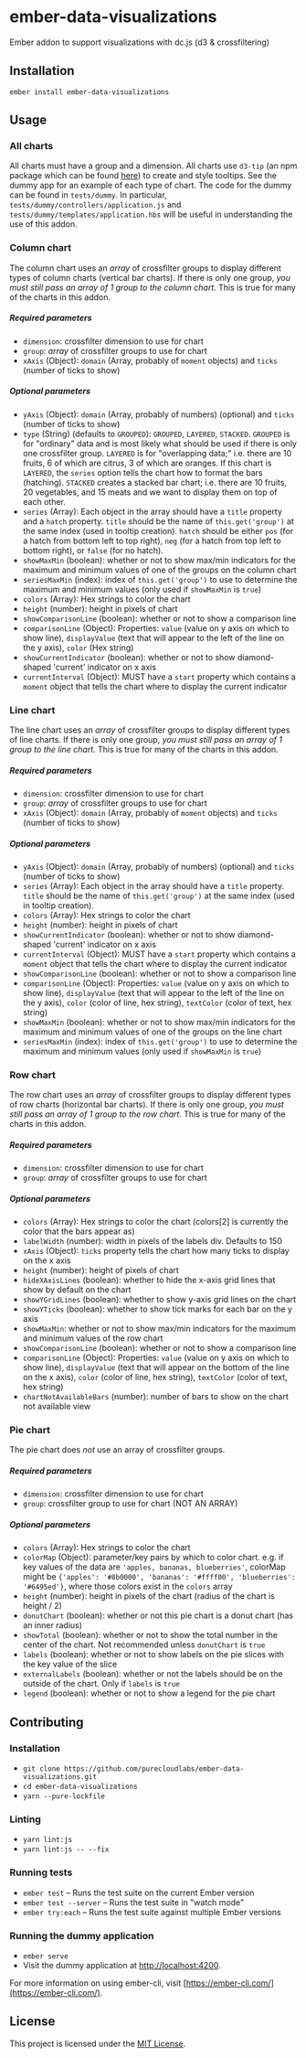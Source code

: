 ember-data-visualizations
==============================================================================

Ember addon to support visualizations with dc.js (d3 & crossfiltering)

Installation
------------------------------------------------------------------------------

```
ember install ember-data-visualizations
```


Usage
------------------------------------------------------------------------------

### All charts
All charts must have a group and a dimension. All charts use `d3-tip` (an npm package which can be found [here](https://github.com/Caged/d3-tip)) to create and style tooltips. 
See the dummy app for an example of each type of chart. The code for the dummy can be found in `tests/dummy`. In particular, `tests/dummy/controllers/application.js` and `tests/dummy/templates/application.hbs` will be useful in understanding the use of this addon.

### Column chart
The column chart uses an *array* of crossfilter groups to display different types of column charts (vertical bar charts). If there is only one group, *you must still pass an array of 1 group to the column chart*. This is true for many of the charts in this addon.

##### Required parameters
* `dimension`: crossfilter dimension to use for chart
* `group`: *array* of crossfilter groups to use for chart
* `xAxis` (Object): `domain` (Array, probably of `moment` objects) and `ticks` (number of ticks to show)

##### Optional parameters
* `yAxis` (Object): `domain` (Array, probably of numbers) (optional) and `ticks` (number of ticks to show)
* `type` (String) (defaults to `GROUPED`): `GROUPED`, `LAYERED`, `STACKED`. `GROUPED` is for "ordinary" data and is most likely what should be used if there is only one crossfilter group. `LAYERED` is for "overlapping data;" i.e. there are 10 fruits, 6 of which are citrus, 3 of which are oranges. If this chart is `LAYERED`, the `series` option tells the chart how to format the bars (hatching). `STACKED` creates a stacked bar chart; i.e. there are 10 fruits, 20 vegetables, and 15 meats and we want to display them on top of each other.
* `series` (Array):  Each object in the array should have a `title` property and a `hatch` property. `title` should be the name of `this.get('group')` at the same index (used in tooltip creation). `hatch` should be either `pos` (for a hatch from bottom left to top right), `neg` (for a hatch from top left to bottom right), or `false` (for no hatch).
* `showMaxMin` (boolean): whether or not to show max/min indicators for the maximum and minimum values of one of the groups on the column chart
* `seriesMaxMin` (index): index of `this.get('group')` to use to determine the maximum and minimum values (only used if `showMaxMin` is `true`)
* `colors` (Array): Hex strings to color the chart
* `height` (number): height in pixels of chart
* `showComparisonLine` (boolean): whether or not to show a comparison line
* `comparisonLine` (Object): Properties: `value` (value on y axis on which to show line), `displayValue` (text that will appear to the left of the line on the y axis), `color` (Hex string)
* `showCurrentIndicator` (boolean): whether or not to show diamond-shaped 'current' indicator on x axis
* `currentInterval` (Object): MUST have a `start` property which contains a `moment` object that tells the chart where to display the current indicator

### Line chart
The line chart uses an *array* of crossfilter groups to display different types of line charts. If there is only one group, *you must still pass an array of 1 group to the line chart*. This is true for many of the charts in this addon.

##### Required parameters
* `dimension`: crossfilter dimension to use for chart
* `group`: *array* of crossfilter groups to use for chart
* `xAxis` (Object): `domain` (Array, probably of `moment` objects) and `ticks` (number of ticks to show)

##### Optional parameters
* `yAxis` (Object): `domain` (Array, probably of numbers) (optional) and `ticks` (number of ticks to show)
* `series` (Array):  Each object in the array should have a `title` property. `title` should be the name of `this.get('group')` at the same index (used in tooltip creation).
* `colors` (Array): Hex strings to color the chart
* `height` (number): height in pixels of chart
* `showCurrentIndicator` (boolean): whether or not to show diamond-shaped 'current' indicator on x axis
* `currentInterval` (Object): MUST have a `start` property which contains a `moment` object that tells the chart where to display the current indicator
* `showComparisonLine` (boolean): whether or not to show a comparison line
* `comparisonLine` (Object): Properties: `value` (value on y axis on which to show line), `displayValue` (text that will appear to the left of the line on the y axis), `color` (color of line, hex string), `textColor` (color of text, hex string)
* `showMaxMin` (boolean): whether or not to show max/min indicators for the maximum and minimum values of one of the groups on the line chart
* `seriesMaxMin` (index): index of `this.get('group')` to use to determine the maximum and minimum values (only used if `showMaxMin` is `true`)

### Row chart
The row chart uses an *array* of crossfilter groups to display different types of row charts (horizontal bar charts). If there is only one group, *you must still pass an array of 1 group to the row chart*. This is true for many of the charts in this addon.

##### Required parameters
* `dimension`: crossfilter dimension to use for chart
* `group`: *array* of crossfilter groups to use for chart

##### Optional parameters
* `colors` (Array): Hex strings to color the chart (colors[2] is currently the color that the bars appear as)
* `labelWidth` (number): width in pixels of the labels div. Defaults to 150
* `xAxis` (Object): `ticks` property tells the chart how many ticks to display on the x axis
* `height` (number): height of pixels of chart
* `hideXAxisLines` (boolean): whether to hide the x-axis grid lines that show by default on the chart
* `showYGridLines` (boolean): whether to show y-axis grid lines on the chart
* `showYTicks` (boolean): whether to show tick marks for each bar on the y axis
* `showMaxMin`: whether or not to show max/min indicators for the maximum and minimum values of the row chart
* `showComparisonLine` (boolean): whether or not to show a comparison line
* `comparisonLine` (Object): Properties: `value` (value on y axis on which to show line), `displayValue` (text that will appear on the bottom of the line on the x axis), `color` (color of line, hex string), `textColor` (color of text, hex string)
* `chartNotAvailableBars` (number): number of bars to show on the chart not available view

### Pie chart
The pie chart does *not* use an array of crossfilter groups. 

##### Required parameters
* `dimension`: crossfilter dimension to use for chart
* `group`: crossfilter group to use for chart (NOT AN ARRAY)

##### Optional parameters
* `colors` (Array): Hex strings to color the chart
* `colorMap` (Object): parameter/key pairs by which to color chart. e.g. if key values of the data are `'apples, bananas, blueberries'`, colorMap might be `{'apples': '#8b0000', 'bananas': '#ffff00', 'blueberries': '#6495ed'}`, where those colors exist in the `colors` array
* `height` (number): height in pixels of the chart (radius of the chart is height / 2)
* `donutChart` (boolean): whether or not this pie chart is a donut chart (has an inner radius)
* `showTotal` (boolean): whether or not to show the total number in the center of the chart. Not recommended unless `donutChart` is `true`
* `labels` (boolean): whether or not to show labels on the pie slices with the key value of the slice
* `externalLabels` (boolean): whether or not the labels should be on the outside of the chart. Only if `labels` is `true`
* `legend` (boolean): whether or not to show a legend for the pie chart

Contributing
------------------------------------------------------------------------------

### Installation

* `git clone https://github.com/purecloudlabs/ember-data-visualizations.git`
* `cd ember-data-visualizations`
* `yarn --pure-lockfile`

### Linting

* `yarn lint:js`
* `yarn lint:js -- --fix`

### Running tests

* `ember test` – Runs the test suite on the current Ember version
* `ember test --server` – Runs the test suite in "watch mode"
* `ember try:each` – Runs the test suite against multiple Ember versions

### Running the dummy application

* `ember serve`
* Visit the dummy application at [http://localhost:4200](http://localhost:4200).

For more information on using ember-cli, visit [https://ember-cli.com/](https://ember-cli.com/).

License
------------------------------------------------------------------------------

This project is licensed under the [MIT License](LICENSE).
